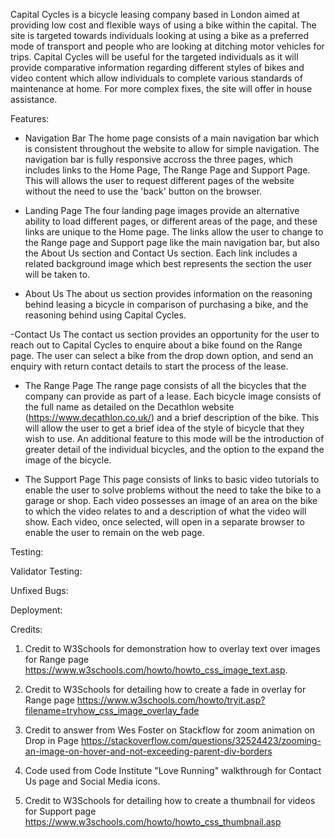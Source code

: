 Capital Cycles is a bicycle leasing company based in London aimed at providing low cost and flexible ways of using a bike within the capital. The site is targeted towards individuals looking at using a bike as a preferred mode of transport and people who are looking at ditching motor vehicles for trips. Capital Cycles will be useful for the targeted individuals as it will provide comparative information regarding different styles of bikes and video content which allow individuals to complete various standards of maintenance at home. For more complex fixes, the site will offer in house assistance.

Features:
- Navigation Bar
The home page consists of a main navigation bar which is consistent throughout the website to allow for simple navigation. The navigation bar is fully responsive accross the three pages, which includes links to the Home Page, The Range Page and Support Page. This will allows the user to request different pages of the website without the need to use the 'back' button on the browser.

- Landing Page
The four landing page images provide an alternative ability to load different pages, or different areas of the page, and these links are unique to the Home page. The links allow the user to change to the Range page and Support page like the main navigation bar, but also the About Us section and Contact Us section. Each link includes a related background image which best represents the section the user will be taken to. 

- About Us
The about us section provides information on the reasoning behind leasing a bicycle in comparison of purchasing a bike, and the reasoning behind using Capital Cycles. 

-Contact Us
The contact us section provides an opportunity for the user to reach out to Capital Cycles to enquire about a bike found on the Range page. The user can select a bike from the drop down option, and send an enquiry with return contact details to start the process of the lease.

- The Range Page
The range page consists of all the bicycles that the company can provide as part of a lease. Each bicycle image consists of the full name as detailed on the Decathlon website (https://www.decathlon.co.uk/) and a brief description of the bike. This will allow the user to get a brief idea of the style of bicycle that they wish to use. An additional feature to this mode will be the introduction of greater detail of the individual bicycles, and the option to the expand the image of the bicycle.

- The Support Page
This page consists of links to basic video tutorials to enable the user to solve problems without the need to take the bike to a garage or shop. Each video possesses an image of an area on the bike to which the video relates to and a description of what the video will show. Each video, once selected, will open in a separate browser to enable the user to remain on the web page.

Testing:

Validator Testing:

Unfixed Bugs:

Deployment:

Credits:

1. Credit to W3Schools for demonstration how to overlay text over images for Range page https://www.w3schools.com/howto/howto_css_image_text.asp.

2. Credit to W3Schools for detailing how to create a fade in overlay for Range page https://www.w3schools.com/howto/tryit.asp?filename=tryhow_css_image_overlay_fade

3. Credit to answer from Wes Foster on Stackflow for zoom animation on Drop in Page https://stackoverflow.com/questions/32524423/zooming-an-image-on-hover-and-not-exceeding-parent-div-borders

4. Code used from Code Institute "Love Running" walkthrough for Contact Us page and Social Media icons.

5. Credit to W3Schools for detailing how to create a thumbnail for videos for Support page https://www.w3schools.com/howto/howto_css_thumbnail.asp